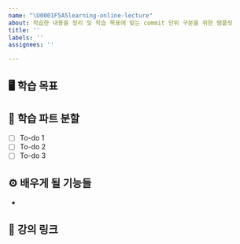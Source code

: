 ```yaml
---
name: "\U0001F5A5️learning-online-lecture"
about: 학습한 내용을 정리 및 학습 목표에 맞는 commit 단위 구분을 위한 템플릿
title: ''
labels: ''
assignees: ''

---
```


## 🖥️ 학습 목표

## 🔨 학습 파트 분할

- [ ] To-do 1
- [ ] To-do 2
- [ ] To-do 3

## ⚙️ 배우게 될 기능들

- 

## 📄 강의 링크
